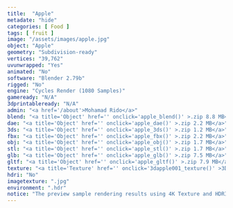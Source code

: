 ```yaml
---
title:  "Apple"
metadate: "hide"
categories: [ Food ]
tags: [ fruit ]
image: "/assets/images/apple.jpg"
object: "Apple"
geometry: "Subdivision-ready"
vertices: "39,762"
uvunwrapped: "Yes"
animated: "No"
software: "Blender 2.79b"
rigged: "No"
engine: "Cycles Render (1080 Samples)"
gameready: "N/A"
3dprintableready: "N/A"
admin: "<a href='/about'>Mohamad Rido</a>"
blend: "<a title='Object' href='' onclick='apple_blend()' >.zip 8.8 MB</a>"
dae: "<a title='Object' href='' onclick='apple_dae()' >.zip 2.2 MB</a>"
3ds: "<a title='Object' href='' onclick='apple_3ds()' >.zip 1.2 MB</a>"
fbx: "<a title='Object' href='' onclick='apple_fbx()' >.zip 2.2 MB</a>"
obj: "<a title='Object' href='' onclick='apple_obj()' >.zip 1.7 MB</a>"
stl: "<a title='Object' href='' onclick='apple_stl()' >.zip 1.7 MB</a>"
glb: "<a title='Object' href='' onclick='apple_glb()' >.zip 7.5 MB</a>"
gltf: "<a title='Object' href='' onclick='apple_gltf()' >.zip 7.9 MB</a>"
texture: "<a title='Texture' href='' onclick='3dapple001_texture()' >3DApple001</a>"
hdri: "No"
imagetexture: ".jpg"
environment: ".hdr"
notice: "The preview sample rendering results using 4K Texture and HDRI. But the .blend file format available for download uses 1K as the sample to reduce the file size when you download it."
---
```


